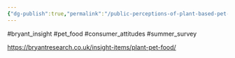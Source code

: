 ```yaml
---
{"dg-publish":true,"permalink":"/public-perceptions-of-plant-based-pet-food/","tags":["#bryant_insight","#pet_food","#consumer_attitudes","#summer_survey"],"created":"2025-10-23T17:42:47.759+01:00","updated":"2025-10-23T18:06:08.733+01:00"}
---
```


#bryant_insight #pet_food #consumer_attitudes #summer_survey 

https://bryantresearch.co.uk/insight-items/plant-pet-food/